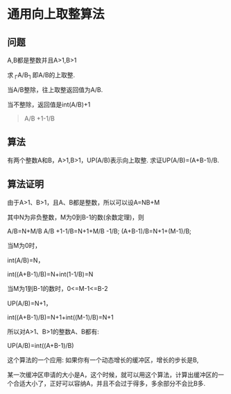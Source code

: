 # 通用向上取整算法

## 问题

A,B都是整数并且A>1,B>1  

求┌A/B┐即A/B的上取整.

当A/B整除，往上取整返回值为A/B.

当不整除，返回值是int(A/B)+1

>A/B +1-1/B

## 算法

有两个整数A和B，A>1,B>1，UP(A/B)表示向上取整.
求证UP(A/B)=(A+B-1)/B.

## 算法证明

由于A>1、B>1，且A、B都是整数，所以可以设A=NB+M

其中N为非负整数，M为0到B-1的数(余数定理)，则

A/B=N+M/B
A/B +1-1/B=N+1+M/B -1/B;
(A+B-1)/B=N+1+(M-1)/B;

当M为0时，

int(A/B)=N，

int((A+B-1)/B)=N+int(1-1/B)=N

当M为1到B-1的数时，0<=M-1<=B-2

UP(A/B)=N+1，

int((A+B-1)/B)=N+1+int((M-1)/B)=N+1

所以对A>1、B>1的整数A、B都有:

UP(A/B)=int((A+B-1)/B)

这个算法的一个应用: 如果你有一个动态增长的缓冲区，增长的步长是B,

某一次缓冲区申请的大小是A，这个时候，就可以用这个算法，计算出缓冲区的一个合适大小了，正好可以容纳A，并且不会过于得多，多余部分不会比B多.
